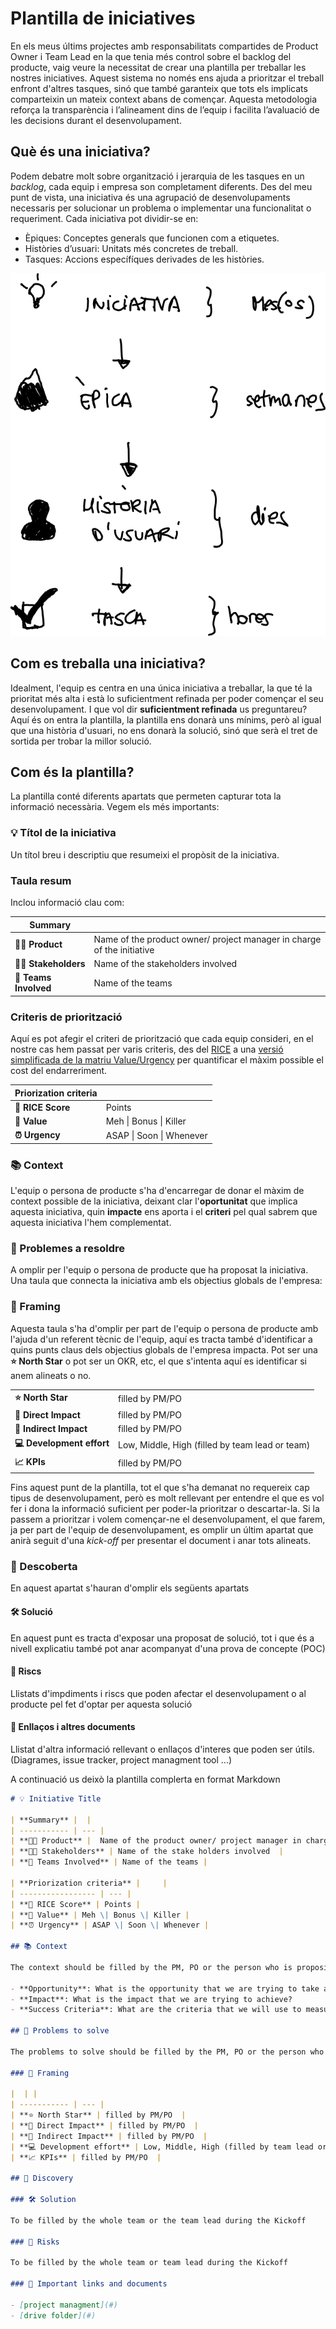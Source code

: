 # Plantilla de iniciatives

En els meus últims projectes amb responsabilitats compartides de Product Owner i Team Lead en la que tenia més control sobre el backlog del producte, vaig veure la necessitat de crear una plantilla per treballar les nostres iniciatives. Aquest sistema no només ens ajuda a prioritzar el treball enfront d'altres tasques, sinó que també garanteix que tots els implicats comparteixin un mateix context abans de començar. Aquesta metodologia reforça la transparència i l’alineament dins de l’equip i facilita l’avaluació de les decisions durant el desenvolupament.

## Què és una iniciativa?
 
Podem debatre molt sobre organització i jerarquia de les tasques en un *backlog*, cada equip i empresa son completament diferents. Des del meu punt de vista, una iniciativa és una agrupació de desenvolupaments necessaris per solucionar un problema o implementar una funcionalitat o requeriment. Cada iniciativa pot dividir-se en:

- Èpiques: Conceptes generals que funcionen com a etiquetes.
- Històries d’usuari: Unitats més concretes de treball.
- Tasques: Accions específíques derivades de les històries.

![Backlog items](/images/backlog-items.png)

## Com es treballa una iniciativa?

Idealment, l'equip es centra en una única iniciativa a treballar, la que té la prioritat més alta i està lo suficientment refinada per poder començar el seu desenvolupament. I que vol dir **suficientment refinada** us preguntareu? Aquí és on entra la plantilla, la plantilla ens donarà uns mínims, però al igual que una història d'usuari, no ens donarà la solució, sinó que serà el tret de sortida per trobar la millor solució.

## Com és la plantilla?

La plantilla conté diferents apartats que permeten capturar tota la informació necessària. Vegem els més importants:

### 💡 Títol de la iniciativa

Un títol breu i descriptiu que resumeixi el propòsit de la iniciativa.

### Taula resum

Inclou informació clau com:

| **Summary** |  |
| ----------- | --- |
| **🧑‍🏫 Product** |  Name of the product owner/ project manager in charge of the initiative |
| **👩‍💼 Stakeholders** | Name of the stakeholders involved  |
| **👥 Teams Involved** | Name of the teams |

### Criteris de priorització

Aquí es pot afegir el criteri de priorització que cada equip consideri, en el nostre cas hem passat per varis criteris, des del [RICE](https://www.productplan.com/glossary/rice-scoring-model/) a una [versió simplificada de la matriu Value/Urgency](https://blackswanfarming.com/qualitative-cost-delay/) per quantificar el màxim possible el cost del endarreriment.

| **Priorization criteria** |     |
| ----------------- | --- |
| **🎯 RICE Score** | Points |
| **💎 Value** | Meh \| Bonus \| Killer |
| **⏰ Urgency** | ASAP \| Soon \| Whenever |

### 📚 Context

L'equip o persona de producte s'ha d'encarregar de donar el màxim de context possible de la iniciativa, deixant clar l'**oportunitat** que implica aquesta iniciativa, quin **impacte** ens aporta i el **criteri** pel qual sabrem que aquesta iniciativa l'hem complementat.

### 🧐 Problemes a resoldre

A omplir per l'equip o persona de producte que ha proposat la iniciativa. Una taula que connecta la iniciativa amb els objectius globals de l'empresa:

### 📐 Framing

Aquesta taula s'ha d'omplir per part de l'equip o persona de producte amb l'ajuda d'un referent tècnic de l'equip, aquí es tracta també d'identificar a quins punts claus dels objectius globals de l'empresa impacta. Pot ser una **⭐ North Star** o pot ser un OKR, etc, el que s'intenta aquí es identificar si anem alineats o no.

|  | |
| ----------- | --- |
| **⭐ North Star** | filled by PM/PO  |
| **🚀 Direct Impact** | filled by PM/PO  |
| **🌱 Indirect Impact** | filled by PM/PO  |
| **💻 Development effort** | Low, Middle, High (filled by team lead or team) |
| **📈 KPIs** | filled by PM/PO  |

Fins aquest punt de la plantilla, tot el que s'ha demanat no requereix cap tipus de desenvolupament, però es molt rellevant per entendre el que es vol fer i dona la informació suficient per poder-la prioritzar o descartar-la. Si la passem a prioritzar i volem començar-ne el desenvolupament, el que farem, ja per part de l'equip de desenvolupament, es omplir un últim apartat que anirà seguit d'una *kick-off* per presentar el document i anar tots alineats.

###  🔭 Descoberta

En aquest apartat s'hauran d'omplir els següents apartats

#### 🛠️ Solució

En aquest punt es tracta d'exposar una proposat de solució, tot i que és a nivell explicatiu també pot anar acompanyat d'una prova de concepte (POC)

#### 🐉 Riscs

Llistats d'impdiments i riscs que poden afectar el desenvolupament o al producte pel fet d'optar per aquesta solució

#### 🔖 Enllaços i altres documents

Llistat d'altra informació rellevant o enllaços d'interes que poden ser útils. (Diagrames, issue tracker, project managment tool ...)

A continuació us deixò la plantilla complerta en format Markdown

```markdown
# 💡 Initiative Title

| **Summary** |  |
| ----------- | --- |
| **🧑‍🏫 Product** |  Name of the product owner/ project manager in charge of the initiative |
| **👩‍💼 Stakeholders** | Name of the stake holders involved  |
| **👥 Teams Involved** | Name of the teams |

| **Priorization criteria** |     |
| ----------------- | --- |
| **🎯 RICE Score** | Points |
| **💎 Value** | Meh \| Bonus \| Killer |
| **⏰ Urgency** | ASAP \| Soon \| Whenever |

## 📚 Context

The context should be filled by the PM, PO or the person who is proposing the initiative. It should contain the following information:

- **Opportunity**: What is the opportunity that we are trying to take advantage of?
- **Impact**: What is the impact that we are trying to achieve?
- **Success Criteria**: What are the criteria that we will use to measure the success of the initiative?

## 🧐 Problems to solve

The problems to solve should be filled by the PM, PO or the person who is proposing the initiative.

### 📐 Framing

|  | |
| ----------- | --- |
| **⭐ North Star** | filled by PM/PO  |
| **🚀 Direct Impact** | filled by PM/PO  |
| **🌱 Indirect Impact** | filled by PM/PO  |
| **💻 Development effort** | Low, Middle, High (filled by team lead or team) |
| **📈 KPIs** | filled by PM/PO  |

## 🔭 Discovery

### 🛠️ Solution

To be filled by the whole team or the team lead during the Kickoff

### 🐉 Risks

To be filled by the whole team or team lead during the Kickoff

### 🔖 Important links and documents

- [project managment](#)
- [drive folder](#)

```
 
